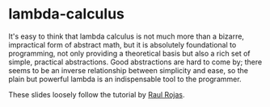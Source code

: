 # lambda-calculus

It's easy to think that lambda calculus is not much more than a bizarre, impractical form of abstract math, but it is absolutely foundational to programming, not only providing a theoretical basis but also a rich set of simple, practical abstractions. Good abstractions are hard to come by; there seems to be an inverse relationship between simplicity and ease, so the plain but powerful lambda is an indispensable tool to the programmer.

These slides loosely follow the tutorial by [Raul Rojas](http://www.inf.fu-berlin.de/lehre/WS03/alpi/lambda.pdf).
